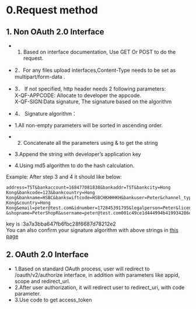 # 0.Request method      

## 1. Non OAuth 2.0 Interface              
 + 1. Based on interface documentation, Use GET Or POST to do the request.                             
 + 2．For any files upload interfaces,Content-Type needs to be set as multipart/form-data .                      
 + 3． If not specified, http header needs 2 following parameters:               
 X-QF-APPCODE: Allocate to developer the appcode.      
 X-QF-SIGN:Data signature, The signature based on the algorithm      
 
 + 4． Signature algorithm：                                          
  + 1.All non-empty parameters will be sorted in ascending order.
  + 2. Concatenate all the parameters using & to get the string
  + 3.Append the string with developer’s application key 
  + 4.Using md5 algorithm to do the hash calculation.
  
  Example:
  After step 3 and 4 it should like below:
  ```
  address=TST&bankaccount=168477081838&bankaddr=TST&bankcity=Hong Kong&bankcode=123&bankcountry=Hong Kong&bankname=HSBC&bankswiftcode=HSBCHKHHHKH&bankuser=Peter&channel_type=&city=Hong Kong&country=Hong Kong&email=peter@test.com&idnumber=172845391795&legalperson=Peter&licenseactive_date=20160810&licensenumber=123456&mcc_id=21002&mobile=123456&name=Peter &shopname=PeterShopR&username=peter@test.com001c49ce1d444994b419934286eb07b40f2
```
key is :3a7a3bba647fb6fbc28f6687d78212e2                 
You can also confirm your signature algorithm with above strings in [this page](http://md5jiami.51240.com/) 
  

## 2. OAuth 2.0 Interface
 + 1.Based on standard OAuth process, user will redirect to /oauth/v2/authorize interface, in addition with parameters like appid, scope and redirect_url.
 + 2.After user authorization, it will redirect user to redirect_uri, with code parameter.
 + 3.Use code to get access_token 
